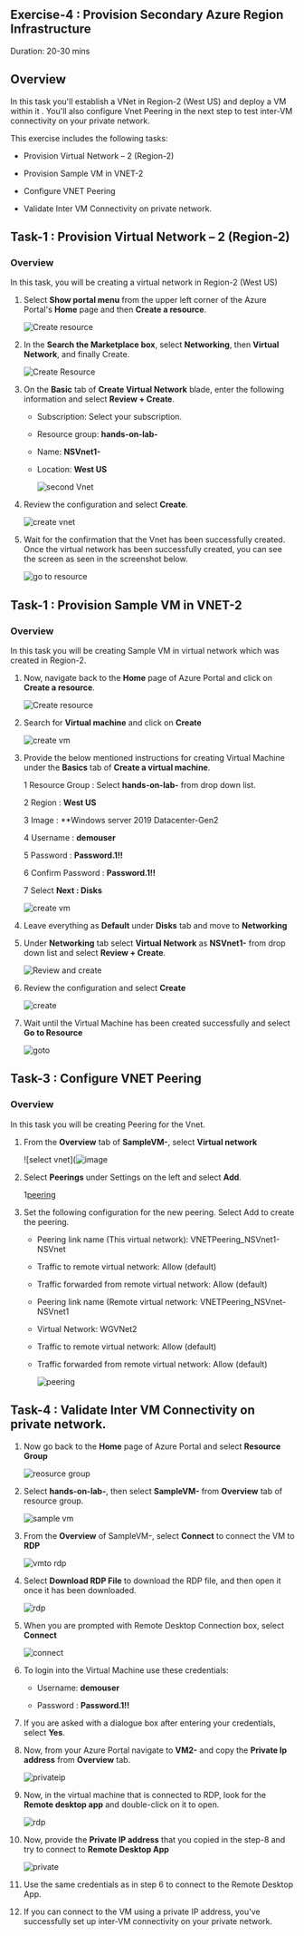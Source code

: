  ## Exercise-4 : 	Provision Secondary Azure Region Infrastructure 
 
 Duration: 20-30 mins
 
 ## Overview
 
 In this task you'll establish a VNet in Region-2 (West US) and deploy a VM within it . You'll also configure Vnet Peering in the next step to test inter-VM connectivity on your private network.
 
 This exercise includes the following tasks:
 
* 	Provision Virtual Network – 2 (Region-2)

*	Provision Sample VM in VNET-2

*	Configure VNET Peering

*	Validate Inter VM Connectivity on private network. 


## Task-1 : Provision Virtual Network – 2 (Region-2)

### Overview

In this task, you will be creating a virtual network in Region-2 (West US)

1. Select **Show portal menu** from the upper left corner of the Azure Portal's **Home** page and then **Create a resource**.

    ![Create resource](https://github.com/Divyasri199/AIW-Azure-Network-Solutions/blob/prod/media/createresou.png?raw=true)
    
2. In the **Search the Marketplace box**, select **Networking**, then **Virtual Network**, and finally Create.

      ![Create Resource](https://github.com/Divyasri199/AIW-Azure-Network-Solutions/blob/prod/media/netvnet.png?raw=true)
      
3. On the **Basic** tab of **Create Virtual Network** blade, enter the following information and select **Review + Create**.

     - Subscription: Select your subscription.

     - Resource group: **hands-on-lab-<inject key="DeploymentID" enableCopy="false"/>**

     - Name: **NSVnet1-<inject key="DeploymentID" enableCopy="true"/>**

     - Location: **West US**

       ![second Vnet](https://github.com/Divyasri199/AIW-Azure-Network-Solutions/blob/prod/media/2vnet.png?raw=true)
       
4. Review the configuration and select **Create**.

     ![create vnet](https://github.com/Divyasri199/AIW-Azure-Network-Solutions/blob/prod/media/createVnet2.png?raw=true)
     
5. Wait for the confirmation that the Vnet has been successfully created. Once the virtual network has been successfully created, you can see the screen as seen in the screenshot below.

     ![go to resource](https://github.com/Divyasri199/AIW-Azure-Network-Solutions/blob/prod/media/createvnet2.1.png?raw=true)


## Task-1 : 	Provision Sample VM in VNET-2

### Overview 

In this task you will be creating Sample VM in virtual network which was created in Region-2.

1. Now, navigate back to the **Home** page of Azure Portal and click on **Create a resource**.

     ![Create resource](https://github.com/Divyasri199/AIW-Azure-Network-Solutions/blob/prod/media/createresou.png?raw=true)
     
2. Search for **Virtual machine** and click on **Create**

     ![create vm](https://github.com/Divyasri199/AIW-Azure-Network-Solutions/blob/prod/media/createVM.png?raw=true)
     
3. Provide the below mentioned instructions for creating Virtual Machine under the **Basics** tab of **Create a virtual machine**.

     1 Resource Group : Select **hands-on-lab-<inject key="DeploymentID" enableCopy="false"/>** from drop down list.
     
     2 Region : **West US**
     
     3 Image : **Windows server 2019 Datacenter-Gen2
     
     4 Username : **demouser**
     
     5 Password : **Password.1!!**
     
     6 Confirm Password : **Password.1!!**
     
     7 Select **Next : Disks**
     
      ![create vm](https://github.com/Divyasri199/AIW-Azure-Network-Solutions/blob/prod/media/createVM1.png?raw=true)
      
4. Leave everything as **Default** under **Disks** tab and move to **Networking**

5. Under **Networking** tab select **Virtual Network** as **NSVnet1-<inject key="DeploymentID" enableCopy="false"/>** from drop down list and select **Review + Create**.

     ![Review and create](https://github.com/Divyasri199/AIW-Azure-Network-Solutions/blob/prod/media/reviewcre.png?raw=true)
     
6. Review the configuration and select **Create**

     ![create](https://github.com/Divyasri199/AIW-Azure-Network-Solutions/blob/prod/media/createSamplevm.png?raw=true)

7. Wait until the Virtual Machine has been created successfully and select **Go to Resource**

     ![goto](https://github.com/Divyasri199/AIW-Azure-Network-Solutions/blob/prod/media/sampleVMgoto.png?raw=true)


## Task-3 : Configure VNET Peering

### Overview

In this task you will be creating Peering for the Vnet.

1. From the **Overview** tab of **SampleVM-<inject key="DeploymentID" enableCopy="false"/>**, select **Virtual network**

     ![select vnet](![image](https://user-images.githubusercontent.com/83349577/131581610-832f3bc9-8ade-41e7-ba32-c164739b055b.png)
   
2. Select **Peerings** under Settings on the left and select **Add**.

     1[peering](https://github.com/Divyasri199/AIW-Azure-Network-Solutions/blob/prod/media/peering.png?raw=true)
     
3. Set the following configuration for the new peering. Select Add to create the peering.

    - Peering link name (This virtual network): VNETPeering_NSVnet1-NSVnet

    - Traffic to remote virtual network: Allow (default)

    - Traffic forwarded from remote virtual network: Allow (default)

    - Peering link name (Remote virtual network: VNETPeering_NSVnet-NSVnet1

    - Virtual Network: WGVNet2

    - Traffic to remote virtual network: Allow (default)

    - Traffic forwarded from remote virtual network: Allow (default)

       ![peering](https://github.com/Divyasri199/AIW-Azure-Network-Solutions/blob/prod/media/peering1.png?raw=true)



## Task-4 : Validate Inter VM Connectivity on private network. 

1. Now go back to the **Home** page of Azure Portal and select **Resource Group**

     ![reosurce group](https://github.com/Divyasri199/AIW-Azure-Network-Solutions/blob/prod/media/resourcegroup.png?raw=true)
     
2. Select **hands-on-lab-<inject key="DeploymentID" enableCopy="false"/>**, then select **SampleVM-<inject key="DeploymentID" enableCopy="false"/>** from **Overview** tab of resource group.

   ![sample vm](https://github.com/Divyasri199/AIW-Azure-Network-Solutions/blob/prod/media/selectsmaplevm.png?raw=true)
   
3. From the **Overview** of SampleVM-<inject key="DeploymentID" enableCopy="false"/>, select **Connect** to connect the VM to **RDP**

     ![vmto rdp](https://github.com/Divyasri199/AIW-Azure-Network-Solutions/blob/prod/media/connectsamplevm.png?raw=true)
     
4. Select **Download RDP File** to download the RDP file, and then open it once it has been downloaded.

     ![rdp](https://github.com/Divyasri199/AIW-Azure-Network-Solutions/blob/prod/media/download%20rdp.png?raw=true)
     
5. When you are prompted with Remote Desktop Connection box, select **Connect**

     ![connect](https://github.com/Divyasri199/AIW-Azure-Network-Solutions/blob/prod/media/connect.png?raw=true)
     
6. To login into the Virtual Machine use these credentials:

     - Username: **demouser**

     - Password : **Password.1!!**

7. If you are asked with a dialogue box after entering your credentials, select **Yes**.

8. Now, from your Azure Portal navigate to **VM2-<inject key="DeploymentID" enableCopy="false"/>** and copy the **Private Ip address** from **Overview** tab.

     ![privateip](https://github.com/Divyasri199/AIW-Azure-Network-Solutions/blob/prod/media/privateIp.png?raw=true)
     
9. Now, in the virtual machine that is connected to RDP, look for the **Remote desktop app** and double-click on it to open.

     ![rdp](https://github.com/Divyasri199/AIW-Azure-Network-Solutions/blob/prod/media/rdpconnection.png?raw=true)
 
10. Now, provide the **Private IP address** that you copied in the step-8 and try to connect to **Remote Desktop App**

     ![private](https://github.com/Divyasri199/AIW-Azure-Network-Solutions/blob/prod/media/connecprivate.png?raw=true)
     
11. Use the same credentials as in step 6 to connect to the Remote Desktop App.

12. If you can connect to the VM using a private IP address, you've successfully set up inter-VM connectivity on your private network.
